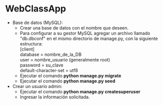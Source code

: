 # WebClassApp

- Base de datos (MySQL):
    - Crear una base de datos con el nombre que deseen.
    - Para configurar a su gestor MySQL agregar un archivo llamado "db.dbconf" en el mismo directorio de manage.py, con la siguiente estructura: <br>
    [client]    
    database = nombre_de_la_DB <br>
    user = nombre_usuario (generalmente root)<br>
    password = su_clave  <br>
    default-character-set = utf8 <br>
    - Ejecutar el comando **python manage.py migrate**
    - Ejecutar el comando **python manage.py seed**
- Crear un usuario admin:
  - Ejecutar el comando **python manage.py createsuperuser**
  - Ingresar la información solicitada.
